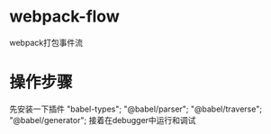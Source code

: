 # webpack-flow
webpack打包事件流

# 操作步骤
先安装一下插件
  "babel-types";
  "@babel/parser";
  "@babel/traverse";
  "@babel/generator";
接着在debugger中运行和调试

